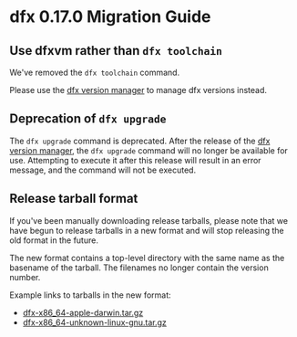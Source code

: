 # dfx 0.17.0 Migration Guide

## Use dfxvm rather than `dfx toolchain`

We've removed the `dfx toolchain` command.

Please use the [dfx version manager][dfxvm] to manage dfx versions instead.

## Deprecation of `dfx upgrade`

The `dfx upgrade` command is deprecated.  After the release of the
[dfx version manager][dfxvm], the `dfx upgrade` command will no longer be
available for use. Attempting to execute it after this release will
result in an error message, and the command will not be executed.

## Release tarball format

If you've been manually downloading release tarballs, please note that
we have begun to release tarballs in a new format and will stop releasing
the old format in the future.

The new format contains a top-level directory with the same name as the
basename of the tarball. The filenames no longer contain the version number.

Example links to tarballs in the new format:

- [dfx-x86_64-apple-darwin.tar.gz](https://github.com/dfinity/sdk/releases/download/0.16.1/dfx-x86_64-apple-darwin.tar.gz_)
- [dfx-x86_64-unknown-linux-gnu.tar.gz](https://github.com/dfinity/sdk/releases/download/0.16.1/dfx-x86_64-unknown-linux-gnu.tar.gz)

[dfxvm]: https://github.com/dfinity/dfxvm
